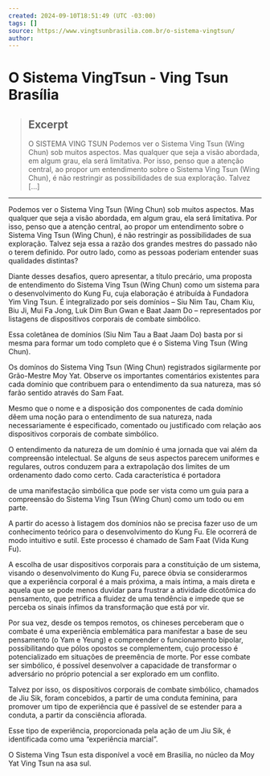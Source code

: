 ```yaml
---
created: 2024-09-10T18:51:49 (UTC -03:00)
tags: []
source: https://www.vingtsunbrasilia.com.br/o-sistema-vingtsun/
author: 
---
```


# O Sistema VingTsun - Ving Tsun Brasília

> ## Excerpt
> O SISTEMA VING TSUN Podemos ver o Sistema Ving Tsun (Wing Chun) sob muitos aspectos. Mas qualquer que seja a visão abordada, em algum grau, ela será limitativa. Por isso, penso que a atenção central, ao propor um entendimento sobre o Sistema Ving Tsun (Wing Chun), é não restringir as possibilidades de sua exploração. Talvez […]

---
Podemos ver o Sistema Ving Tsun (Wing Chun) sob muitos aspectos. Mas qualquer que seja a visão abordada, em algum grau, ela será limitativa. Por isso, penso que a atenção central, ao propor um entendimento sobre o Sistema Ving Tsun (Wing Chun), é não restringir as possibilidades de sua exploração. Talvez seja essa a razão dos grandes mestres do passado não o terem definido. Por outro lado, como as pessoas poderiam entender suas qualidades distintas?

Diante desses desafios, quero apresentar, a título precário, uma proposta de entendimento do Sistema Ving Tsun (Wing Chun) como um sistema para o desenvolvimento do Kung Fu, cuja elaboração é atribuída à Fundadora Yim Ving Tsun. É integralizado por seis domínios – Siu Nim Tau, Cham Kiu, Biu Ji, Mui Fa Jong, Luk Dim Bun Gwan e Baat Jaam Do – representados por listagens de dispositivos corporais de combate simbólico.

Essa coletânea de domínios (Siu Nim Tau a Baat Jaam Do) basta por si mesma para formar um todo completo que é o Sistema Ving Tsun (Wing Chun).

Os domínos do Sistema Ving Tsun (Wing Chun) registrados sigilarmente por Grão-Mestre Moy Yat. Observe os importantes comentários existentes para cada domínio que contribuem para o entendimento da sua natureza, mas só farão sentido através do Sam Faat.

Mesmo que o nome e a disposição dos componentes de cada domínio dêem uma noção para o entendimento de sua natureza, nada necessariamente é especificado, comentado ou justificado com relação aos dispositivos corporais de combate simbólico.

O entendimento da natureza de um domínio é uma jornada que vai além da compreensão intelectual. Se alguns de seus aspectos parecem uniformes e regulares, outros conduzem para a extrapolação dos limites de um ordenamento dado como certo. Cada característica é portadora

de uma manifestação simbólica que pode ser vista como um guia para a compreensão do Sistema Ving Tsun (Wing Chun) como um todo ou em parte.

A partir do acesso à listagem dos domínios não se precisa fazer uso de um conhecimento teórico para o desenvolvimento do Kung Fu. Ele ocorrerá de modo intuitivo e sutil. Este processo é chamado de Sam Faat (Vida Kung Fu).

A escolha de usar dispositivos corporais para a constituição de um sistema, visando o desenvolvimento do Kung Fu, parece óbvia se considerarmos que a experiência corporal é a mais próxima, a mais íntima, a mais direta e aquela que se pode menos duvidar para frustrar a atividade dicotômica do pensamento, que petrifica a fluidez de uma tendência e impede que se perceba os sinais ínfimos da transformação que está por vir.

Por sua vez, desde os tempos remotos, os chineses perceberam que o combate é uma experiência emblemática para manifestar a base de seu pensamento (o Yam e Yeung) e compreender o funcionamento bipolar, possibilitando que pólos opostos se complementem, cujo processo é potencializado em situações de preemência de morte. Por esse combate ser simbólico, é possível desenvolver a capacidade de transformar o adversário no próprio potencial a ser explorado em um conflito.

Talvez por isso, os dispositivos corporais de combate simbólico, chamados de Jiu Sik, foram concebidos, a partir de uma conduta feminina, para promover um tipo de experiência que é passível de se estender para a conduta, a partir da consciência aflorada.

Esse tipo de experiência, proporcionada pela ação de um Jiu Sik, é identificada como uma “experiência marcial”.

O Sistema Ving Tsun esta disponível a você em Brasilia, no núcleo da Moy Yat Ving Tsun na asa sul.
